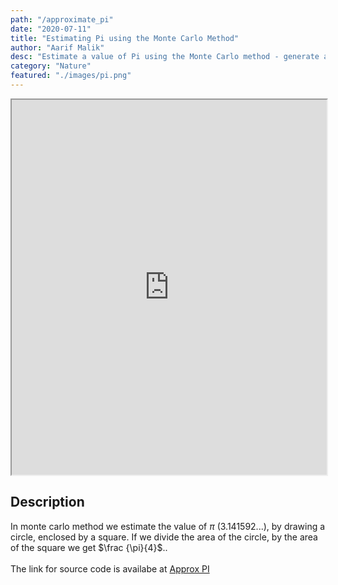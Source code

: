 ```yaml
---
path: "/approximate_pi"
date: "2020-07-11"
title: "Estimating Pi using the Monte Carlo Method"
author: "Aarif Malik"
desc: "Estimate a value of Pi using the Monte Carlo method - generate a large number of random points and see how many fall in the circle enclosed by the unit square.. "
category: "Nature"
featured: "./images/pi.png"
---
```


<iframe width="100%" height="600" src="https://aarif1430.github.io/Approximate_PI/index.html"></iframe>

## Description

In monte carlo method we estimate the value of $\pi$ (3.141592...), by drawing a circle, enclosed by a square. If we divide the area of the circle, by the area of the square we get $\frac {\pi}{4}$..<br></br>
The link for source code is availabe at [Approx PI](https://github.com/Aarif1430/Approximate_PI)
